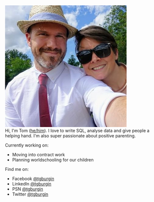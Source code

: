 ![@tgburgin](https://github.com/tgburgin/tgburgin/blob/main/readme.jpg?raw=true)  
Hi, I'm Tom ([he/him](https://www.mypronouns.org/he-him)). I love to write SQL, analyse data and give people a helping hand. I'm also super passionate about positive parenting.

Currently working on:
- Moving into contract work
- Planning worldschooling for our children

Find me on:  
- Facebook [@tgburgin](https://www.facebook.com/tgburgin)
- LinkedIn [@tgburgin](https://www.linkedin.com/in/tgburgin/)
- PSN [@tgburgin](https://my.playstation.com/profile/tgburgin)
- Twitter [@tgburgin](http://twitter.com/tgburgin)
